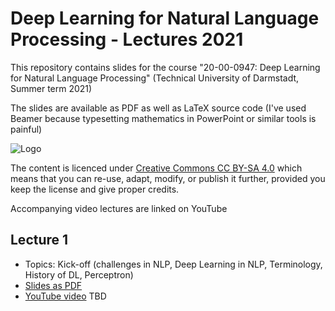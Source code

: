 # Deep Learning for Natural Language Processing - Lectures 2021

This repository contains slides for the course "20-00-0947: Deep Learning for Natural Language Processing" (Technical University of Darmstadt, Summer term 2021)

The slides are available as PDF as well as LaTeX source code (I've used Beamer because typesetting mathematics in PowerPoint or similar tools is painful)

![Logo](https://upload.wikimedia.org/wikipedia/commons/thumb/d/d0/CC-BY-SA_icon.svg/88px-CC-BY-SA_icon.svg.png)

The content is licenced under [Creative Commons CC BY-SA 4.0](https://creativecommons.org/licenses/by-sa/4.0/) which means that you can re-use, adapt, modify, or publish it further, provided you keep the license and give proper credits.

Accompanying video lectures are linked on YouTube

## Lecture 1

* Topics: Kick-off (challenges in NLP, Deep Learning in NLP, Terminology, History of DL, Perceptron)
* [Slides as PDF](/pdf/dl4nlp2021-lecture01-video.pdf)
* [YouTube video](#) TBD
